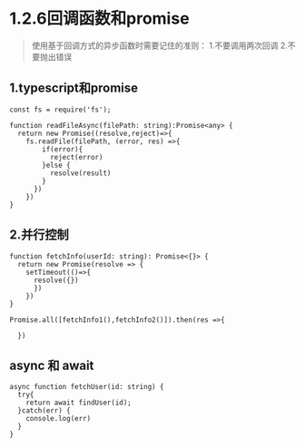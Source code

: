 # 1.2.6回调函数和promise

>使用基于回调方式的异步函数时需要记住的准则：
1.不要调用两次回调
2.不要抛出错误


## 1.typescript和promise

```
const fs = require('fs');

function readFileAsync(filePath: string):Promise<any> {
  return new Promise((resolve,reject)=>{
    fs.readFile(filePath, (error, res) =>{
        if(error){
          reject(error)
        }else {
          resolve(result)
        }
      })
    })
}
```

## 2.并行控制

```
function fetchInfo(userId: string): Promise<{}> {
  return new Promise(resolve => {
    setTimeout(()=>{
      resolve({})
      })
    })
}

Promise.all([fetchInfo1(),fetchInfo2()]).then(res =>{

  })
```


## async 和 await


```
async function fetchUser(id: string) {
  try{
    return await findUser(id);
  }catch(err) {
    console.log(err)
  }
}
```